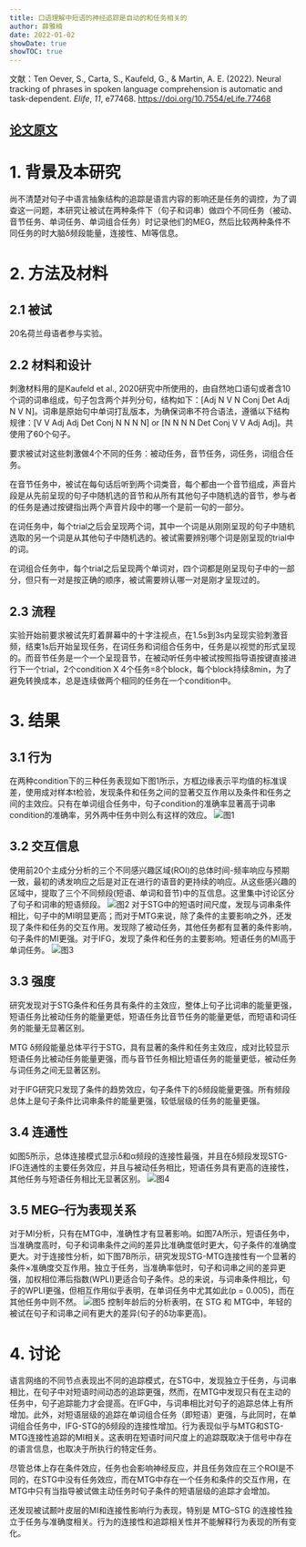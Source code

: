 ```yaml
---
title: 口语理解中短语的神经追踪是自动的和任务相关的
author: 薛雅楠
date: 2022-01-02
showDate: true
showTOC: true
---
```

文献：Ten Oever, S., Carta, S., Kaufeld, G., & Martin, A. E. (2022). Neural tracking of phrases in spoken language comprehension is automatic and task-dependent. _Elife_, _11_, e77468.
https://doi.org/10.7554/eLife.77468
## [论文原文](../Source_Files/2023-01-02-XYN1.Pdf)
# 1. 背景及本研究
尚不清楚对句子中语言抽象结构的追踪是语言内容的影响还是任务的调控，为了调查这一问题，本研究让被试在两种条件下（句子和词串）做四个不同任务（被动、音节任务、单词任务、单词组合任务）时记录他们的MEG，然后比较两种条件不同任务的时大脑δ频段能量，连接性、MI等信息。
# 2. 方法及材料
## 2.1 被试
20名荷兰母语者参与实验。
## 2.2 材料和设计
刺激材料用的是Kaufeld et  al., 2020研究中所使用的，由自然地口语句或者含10个词的词串组成，句子包含两个并列分句，结构如下：[Adj N V N Conj Det Adj N V N]。词串是原始句中单词打乱版本，为确保词串不符合语法，遵循以下结构规律：[V V Adj Adj Det Conj N N N N] or [N N N N Det Conj V V Adj Adj]。共使用了60个句子。

要求被试对这些刺激做4个不同的任务：被动任务，音节任务，词任务，词组合任务。

在音节任务中，被试在每句话后听到两个词类音，每个都由一个音节组成，声音片段是从先前呈现的句子中随机选的音节和从所有其他句子中随机选的音节，参与者的任务是通过按键指出两个声音片段中的哪一个是前一句的一部分。

在词任务中，每个trial之后会呈现两个词，其中一个词是从刚刚呈现的句子中随机选取的另一个词是从其他句子中随机选的。被试需要辨别哪个词是刚呈现的trial中的词。

在词组合任务中，每个trial之后呈现两个单词对，四个词都是刚呈现句子中的一部分，但只有一对是按正确的顺序，被试需要辨认哪一对是刚才呈现过的。
## 2.3 流程
实验开始前要求被试先盯着屏幕中的十字注视点，在1.5s到3s内呈现实验刺激音频，结束1s后开始呈现任务，在词任务和词组合任务中，任务是以视觉的形式呈现的。而音节任务是一个一个呈现音节，在被动听任务中被试按照指导语按键直接进行下一个trial，2个condition X 4个任务=8个block，每个block持续8min，为了避免转换成本，总是连续做两个相同的任务在一个condition中。
# 3. 结果
## 3.1 行为
在两种condition下的三种任务表现如下图1所示，方框边缘表示平均值的标准误差，使用成对样本t检验，发现条件和任务之间的显著交互作用以及条件和任务之间的主效应。只有在单词组合任务中，句子condition的准确率显著高于词串condition的准确率，另外两中任务中则么有这样的效应。
![图1](../Supporting_Information/2023-01-02-XYN1-Fig-1.png)
## 3.2 交互信息
使用前20个主成分分析的三个不同感兴趣区域(ROI)的总体时间-频率响应与预期一致，最初的诱发响应之后是对正在进行的语音的更持续的响应。从这些感兴趣的区域中，提取了三个不同频段(短语、单词和音节)中的互信息。这里集中讨论区分了句子和词串的短语频段。
![图2](../Supporting_Information/2023-01-02-XYN1-Fig-2.png)
对于STG中的短语时间尺度，发现与词串条件相比，句子中的MI明显更高；而对于MTG来说，除了条件的主要影响之外，还发现了条件和任务的交互作用。发现除了被动任务，其他任务都有显著的条件影响，句子条件的MI更强。对于IFG，发现了条件和任务的主要影响。短语任务的MI高于单词任务。
![图3](../Supporting_Information/2023-01-02-XYN1-Fig-3.png)
## 3.3 强度
研究发现对于STG条件和任务具有条件的主效应，整体上句子比词串的能量更强，短语任务比被动任务的能量更低，短语任务比音节任务的能量更低，而短语和词任务的能量无显著区别。

MTG δ频段能量总体平行于STG，具有显著的条件和任务主效应，成对比较显示短语任务比被动任务能量更强，而与音节任务相比短语任务的能量更低，被动任务与词任务之间无显著区别。

对于IFG研究只发现了条件的趋势效应，句子条件下的δ频段能量更强。所有频段总体上是句子条件比词串条件的能量更强，较低层级的任务的能量更强。
## 3.4 连通性
如图5所示，总体连接模式显示δ和α频段的连接性最强，并且在δ频段发现STG-IFG连通性的主要任务效应，并且与被动任务相比，短语任务具有更高的连接性，其他任务与短语任务相比无显著区别。
![图4](../Supporting_Information/2023-01-02-XYN1-Fig-4.png)
## 3.5 MEG–行为表现关系
对于MI分析，只有在MTG中，准确性才有显著影响。如图7A所示，短语任务中，当准确度高时，句子和词串条件之间的差异比准确度低时更大，句子条件的准确度更大。对于连接性分析，如下图7B所示，研究发现STG-MTG连接性有一个显著的条件×准确度交互作用。独立于任务，当准确率低时，句子和词串之间的差异更强，加权相位滞后指数(WPLI)更适合句子条件。总的来说，与词串条件相比，句子的WPLI更强，但相互作用似乎表明，在单词任务中尤其如此(p = 0.005)，而在其他任务中则不然。
![图5](../Supporting_Information/2023-01-02-XYN1-Fig-5.png)
控制年龄后的分析表明，在 STG 和 MTG中，年轻的被试在句子和词串之间有更大的差异(句子的δ功率更高)。
# 4. 讨论
语言网络的不同节点表现出不同的追踪模式，在STG中，发现独立于任务，与词串相比，在句子中对短语时间动态的追踪更强，然而，在MTG中发现只有在主动的任务中，句子追踪能力才会提高。在IFG中，与词串相比对句子的追踪总体上有所增加。此外，对短语层级的追踪在单词组合任务（即短语）更强，与此同时，在单词组合任务中，IFG-STG的δ频段的连接性增加。行为表现似乎与MTG和STG-MTG连接性追踪的MI相关。这表明在短语时间尺度上的追踪既取决于信号中存在的语言信息，也取决于所执行的特定任务。

尽管总体上存在条件效应，任务也会影响神经反应，并且任务效应在三个ROI是不同的，在STG中没有任务效应，而在MTG中存在一个任务和条件的交互作用，在MTG中只有当指导被试做主动任务时句子条件的短语层级的追踪才会增加。

还发现被试颞叶皮层的MI和连接性影响行为表现，特别是 MTG–STG 的连接性独立于任务与准确度相关。行为的连接性和追踪相关性并不能解释行为表现的所有变化。



